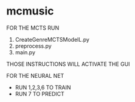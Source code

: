 # mcmusic

FOR THE MCTS RUN 
1. CreateGenreMCTSModelL.py
2. preprocess.py
3. main.py

THOSE INSTRUCTIONS WILL ACTIVATE THE GUI 



FOR THE NEURAL NET
- RUN 1,2,3,6 TO TRAIN
- RUN 7 TO PREDICT

